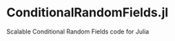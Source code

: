 ConditionalRandomFields.jl
==========================

Scalable Conditional Random Fields code for Julia
